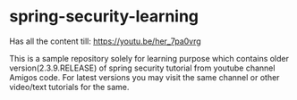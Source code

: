 # spring-security-learning

Has all the content till: https://youtu.be/her_7pa0vrg
 
This is a sample repository solely for learning purpose which contains older version(2.3.9.RELEASE) of spring security tutorial from youtube channel Amigos code. For latest versions you may visit the same channel or other video/text tutorials for the same.
